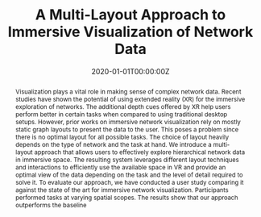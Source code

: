 ---
abstract: Visualization plays a vital role in making sense of complex network data. Recent studies have shown the potential of using extended reality (XR) for the immersive exploration of networks. The additional depth cues offered by XR help users perform better in certain tasks when compared to using traditional desktop setups. However, prior works on immersive network visualization rely on mostly static graph layouts to present the data to the user. This poses a problem since there is no optimal layout for all possible tasks. The choice of layout heavily depends on the type of network and the task at hand. We introduce a multi-layout approach that allows users to effectively explore hierarchical network data in immersive space. The resulting system leverages different layout techniques and interactions to efficiently use the available space in VR and provide an optimal view of the data depending on the task and the level of detail required to solve it. To evaluate our approach, we have conducted a user study comparing it against the state of the art for immersive network visualization. Participants performed tasks at varying spatial scopes. The results show that our approach outperforms the baseline
authors:
- David Bauer
- admin
- Oh-Hyun Kwon
- Kwan-Liu Ma
date: "2020-01-01T00:00:00Z"
doi: ""
featured: false
image:
  caption: 'Immersive interaction'
  focal_point: ""
  preview_only: false
publication: ""
publication_short: ""
publication_types:
- "3"
summary: Interactive immersive visualization of network data through a multi-layout approach.
tags:
- Visualization
title: A Multi-Layout Approach to Immersive Visualization of Network Data
url_pdf: https://arxiv.org/pdf/2112.10272.pdf
---